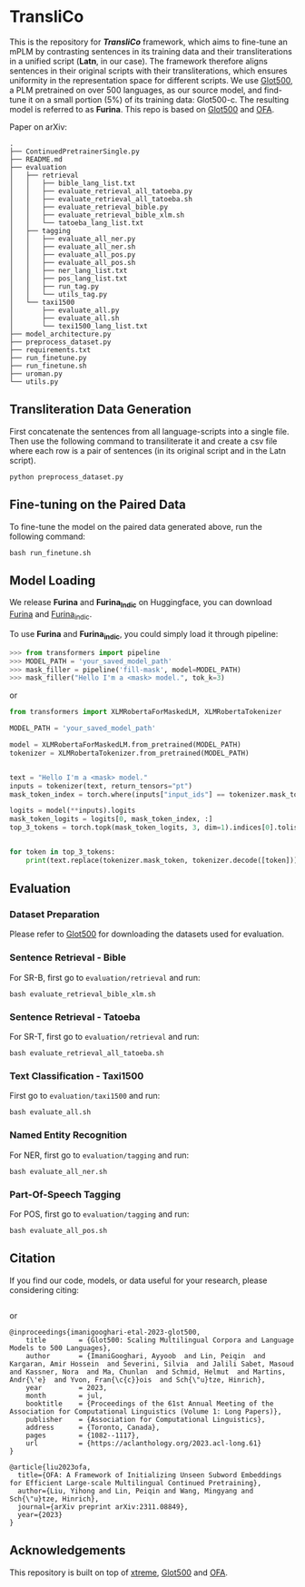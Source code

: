 # TransliCo

This is the repository for ***TransliCo*** framework, which aims to fine-tune an mPLM by contrasting sentences in its training data and their transliterations in a unified script (**Latn**, in our case). The framework therefore aligns sentences in their original scripts with their transliterations, which ensures uniformity in the representation space for different scripts. We use [Glot500](https://github.com/cisnlp/Glot500), a PLM pretrained on over 500 languages, as our source model, and find-tune it on a small portion (5%) of its training data: Glot500-c. The resulting model is referred to as **Furina**. This repo is based on [Glot500](https://github.com/cisnlp/Glot500) and [OFA](https://github.com/cisnlp/ofa).

Paper on arXiv: 

```
.
├── ContinuedPretrainerSingle.py
├── README.md
├── evaluation
│   ├── retrieval
│   │   ├── bible_lang_list.txt
│   │   ├── evaluate_retrieval_all_tatoeba.py
│   │   ├── evaluate_retrieval_all_tatoeba.sh
│   │   ├── evaluate_retrieval_bible.py
│   │   ├── evaluate_retrieval_bible_xlm.sh
│   │   └── tatoeba_lang_list.txt
│   ├── tagging
│   │   ├── evaluate_all_ner.py
│   │   ├── evaluate_all_ner.sh
│   │   ├── evaluate_all_pos.py
│   │   ├── evaluate_all_pos.sh
│   │   ├── ner_lang_list.txt
│   │   ├── pos_lang_list.txt
│   │   ├── run_tag.py
│   │   └── utils_tag.py
│   └── taxi1500
│       ├── evaluate_all.py
│       ├── evaluate_all.sh
│       └── texi1500_lang_list.txt
├── model_architecture.py
├── preprocess_dataset.py
├── requirements.txt
├── run_finetune.py
├── run_finetune.sh
├── uroman.py
└── utils.py
```

## Transliteration Data Generation

First concatenate the sentences from all language-scripts into a single file. Then use the following command to transiliterate it and create a csv file where each row is a pair of sentences (in its original script and in the Latn script). 

```
python preprocess_dataset.py
```


## Fine-tuning on the Paired Data

To fine-tune the model on the paired data generated above, run the following command:  

```
bash run_finetune.sh
```


## Model Loading

We release **Furina** and **Furina<sub>Indic</sub>** on Huggingface, you can download [Furina](https://huggingface.co/yihongLiu/) and [Furina<sub>indic</sub>](https://huggingface.co/yihongLiu/).


To use **Furina** and **Furina<sub>indic</sub>**, you could simply load it through pipeline:

```python
>>> from transformers import pipeline
>>> MODEL_PATH = 'your_saved_model_path'
>>> mask_filler = pipeline('fill-mask', model=MODEL_PATH)
>>> mask_filler("Hello I'm a <mask> model.", tok_k=3)
``` 

or

```python
from transformers import XLMRobertaForMaskedLM, XLMRobertaTokenizer

MODEL_PATH = 'your_saved_model_path'

model = XLMRobertaForMaskedLM.from_pretrained(MODEL_PATH)
tokenizer = XLMRobertaTokenizer.from_pretrained(MODEL_PATH)


text = "Hello I'm a <mask> model."
inputs = tokenizer(text, return_tensors="pt")
mask_token_index = torch.where(inputs["input_ids"] == tokenizer.mask_token_id)[1]

logits = model(**inputs).logits
mask_token_logits = logits[0, mask_token_index, :]
top_3_tokens = torch.topk(mask_token_logits, 3, dim=1).indices[0].tolist()


for token in top_3_tokens:
    print(text.replace(tokenizer.mask_token, tokenizer.decode([token])))

``` 

## Evaluation

### Dataset Preparation

Please refer to [Glot500](https://github.com/cisnlp/Glot500) for downloading the datasets used for evaluation.

### Sentence Retrieval - Bible

For SR-B, first go to ``evaluation/retrieval`` and run:

```
bash evaluate_retrieval_bible_xlm.sh
```


### Sentence Retrieval - Tatoeba

For SR-T, first go to ``evaluation/retrieval`` and run:

```
bash evaluate_retrieval_all_tatoeba.sh
```

### Text Classification - Taxi1500

First go to ``evaluation/taxi1500`` and run:

```
bash evaluate_all.sh
```

### Named Entity Recognition

For NER, first go to ``evaluation/tagging`` and run:
```
bash evaluate_all_ner.sh
```

### Part-Of-Speech Tagging

For POS, first go to ``evaluation/tagging`` and run:
```
bash evaluate_all_pos.sh
```

## Citation

If you find our code, models, or data useful for your research, please considering citing:

```

```

or

```
@inproceedings{imanigooghari-etal-2023-glot500,
	title        = {Glot500: Scaling Multilingual Corpora and Language Models to 500 Languages},
	author       = {ImaniGooghari, Ayyoob  and Lin, Peiqin  and Kargaran, Amir Hossein  and Severini, Silvia  and Jalili Sabet, Masoud  and Kassner, Nora  and Ma, Chunlan  and Schmid, Helmut  and Martins, Andr{\'e}  and Yvon, Fran{\c{c}}ois  and Sch{\"u}tze, Hinrich},
	year         = 2023,
	month        = jul,
	booktitle    = {Proceedings of the 61st Annual Meeting of the Association for Computational Linguistics (Volume 1: Long Papers)},
	publisher    = {Association for Computational Linguistics},
	address      = {Toronto, Canada},
	pages        = {1082--1117},
	url          = {https://aclanthology.org/2023.acl-long.61}
}
```

```
@article{liu2023ofa,
  title={OFA: A Framework of Initializing Unseen Subword Embeddings for Efficient Large-scale Multilingual Continued Pretraining},
  author={Liu, Yihong and Lin, Peiqin and Wang, Mingyang and Sch{\"u}tze, Hinrich},
  journal={arXiv preprint arXiv:2311.08849},
  year={2023}
}
```

## Acknowledgements

This repository is built on top of [xtreme](https://github.com/google-research/xtreme), [Glot500](https://github.com/cisnlp/Glot500) and [OFA](https://github.com/cisnlp/ofa).
